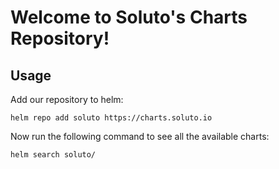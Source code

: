 # Welcome to Soluto's Charts Repository!

## Usage
Add our repository to helm:
```
helm repo add soluto https://charts.soluto.io
```
Now run the following command to see all the available charts:
```
helm search soluto/
```
